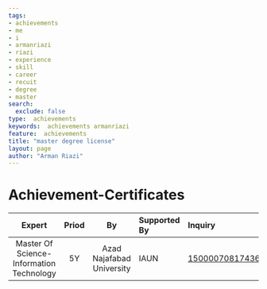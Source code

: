 ```yaml
---
tags:
- achievements
- me
- i
- armanriazi
- riazi
- experience
- skill
- career
- recuit
- degree
- master
search:
  exclude: false
type:  achievements
keywords:  achievements armanriazi
feature:  achievements 
title: "master degree license"
layout: page
author: "Arman Riazi"
---
```


# Achievement-Certificates
| Expert | Priod  | By | Supported By   | Inquiry | Documents 
|:--------------------------------------:|:-------:|:---------------:|:-------------------|:------------|:--------------------------------------|
| Master Of Science-Information Technology     | 5Y       |  Azad Najafabad University   | IAUN  | [1500007081743684272588654](https://estelam.iau.ir/Home/SearechEstelamID)     | [Academic Degree](https://drive.google.com/file/d/1VKXfPPTzVPonALERdxU4LcRRvJBRMNHV/view?usp=share_link) And [Score Details](https://drive.google.com/file/d/1h98c3oklzv-tyi6b3xvfR4QEUfdbNHXH/view?usp=share_link) |
